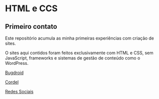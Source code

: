 # HTML e CCS

## Primeiro contato

Este repositório acumula as minha primeiras experiências com criação de sites.

O sites aqui contidos foram feitos exclusivamente com HTML e CSS, sem JavaScript,
frameworks e sistemas de gestão de conteúdo como o WordPress.

<a href="https://americodes.github.io/html-css/Exerc%C3%ADcios/modulo_2/d010/android.html" target="_blank">Bugdroid</a>

<a href="https://americodes.github.io/html-css/Exerc%C3%ADcios/modulo_3/d012/cordel.html" target="_blank">Cordel</a>

<a href="https://github.com/AmeriCodes/html-css/blob/main/Exerc%C3%ADcios/modulo_4/d13/index.html" target="blank">Redes Sociais</a>
